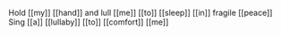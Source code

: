 Hold [[my]] [[hand]] and lull [[me]] [[to]] [[sleep]] [[in]] fragile [[peace]]
Sing [[a]] [[lullaby]] [[to]] [[comfort]] [[me]]

